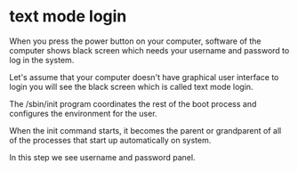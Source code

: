 # text mode login


When you press the power button on your computer, software of the computer shows black screen which needs your username and password 
to log in the system.

Let's assume that your computer doesn't have graphical user interface to login you will see the black screen which is called text mode login.

The /sbin/init program coordinates the rest of the boot process and configures the environment for the user.

When the init command starts, it becomes the parent or grandparent of all of the processes that start up automatically on system.

In this step we see username and password panel.

